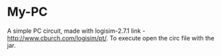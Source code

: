 # My-PC
A simple PC circuit, made with logisim-2.7.1 link - http://www.cburch.com/logisim/pt/.
To execute open the circ file with the jar.
